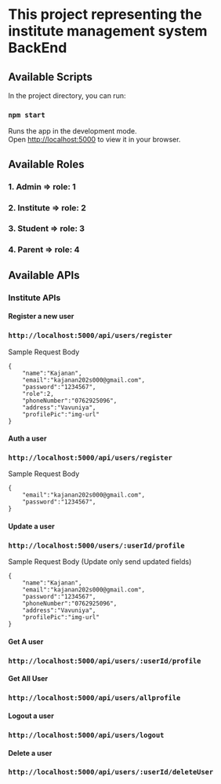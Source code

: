 # This project representing the institute management system BackEnd

## Available Scripts

In the project directory, you can run:

### `npm start`

Runs the app in the development mode.\
Open [http://localhost:5000](http://localhost:5000) to view it in your browser.


## Available Roles

### 1. Admin => role: 1
### 2. Institute => role: 2
### 3. Student => role: 3
### 4. Parent => role: 4



## Available APIs


### Institute APIs

#### Register a new user
### `http://localhost:5000/api/users/register`
Sample Request Body
```
{
    "name":"Kajanan",
    "email":"kajanan202s000@gmail.com",
    "password":"1234567",
    "role":2,
    "phoneNumber":"0762925096",
    "address":"Vavuniya",
    "profilePic":"img-url"
}
```

#### Auth a user
### `http://localhost:5000/api/users/register`
Sample Request Body
```
{
    "email":"kajanan202s000@gmail.com",
    "password":"1234567",
}
```

#### Update a user
### `http://localhost:5000/users/:userId/profile`
Sample Request Body (Update only send updated fields) 
```
{
    "name":"Kajanan",
    "email":"kajanan202s000@gmail.com",
    "password":"1234567",
    "phoneNumber":"0762925096",
    "address":"Vavuniya",
    "profilePic":"img-url"
}
```

####  Get A user
### `http://localhost:5000/api/users/:userId/profile`

#### Get All User
### `http://localhost:5000/api/users/allprofile`

#### Logout a user
### `http://localhost:5000/api/users/logout`

#### Delete a user
### `http://localhost:5000/api/users/:userId/deleteUser`


